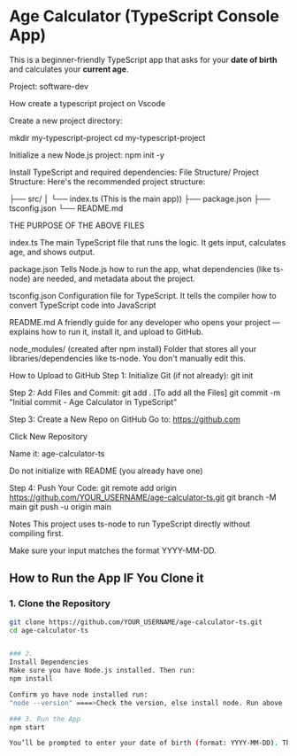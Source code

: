 # Age Calculator (TypeScript Console App)

This is a beginner-friendly TypeScript app that asks for your **date of birth** and calculates your **current age**.

Project: software-dev


How create a typescript project on Vscode

Create a new project directory:

mkdir my-typescript-project
cd my-typescript-project



Initialize a new Node.js project:
npm init -y


Install TypeScript and required dependencies:
File Structure/ Project Structure: Here's the recommended project structure:


├── src/
│   └── index.ts (This is the main app))
├── package.json
├── tsconfig.json
└── README.md

THE PURPOSE OF THE ABOVE FILES

index.ts	The main TypeScript file that runs the logic. It gets input, calculates age, and shows output.


package.json	Tells Node.js how to run the app, what dependencies (like ts-node) are needed, and metadata about the project.



tsconfig.json	Configuration file for TypeScript. It tells the compiler how to convert TypeScript code into JavaScript



README.md	A friendly guide for any developer who opens your project — explains how to run it, install it, and upload to GitHub.



node_modules/ (created after npm install)	Folder that stores all your libraries/dependencies like ts-node. You don't manually edit this.

How to Upload to GitHub
Step 1: Initialize Git (if not already): git init

Step 2: Add Files and Commit: git add . [To add all the Files]
git commit -m "Initial commit - Age Calculator in TypeScript"



Step 3: Create a New Repo on GitHub
Go to: https://github.com

Click New Repository

Name it: age-calculator-ts

Do not initialize with README (you already have one)

Step 4: Push Your Code:
git remote add origin https://github.com/YOUR_USERNAME/age-calculator-ts.git
git branch -M main
git push -u origin main

Notes
This project uses ts-node to run TypeScript directly without compiling first.

Make sure your input matches the format YYYY-MM-DD.



## How to Run the App IF You Clone it

### 1. Clone the Repository

```bash
git clone https://github.com/YOUR_USERNAME/age-calculator-ts.git
cd age-calculator-ts


### 2.
Install Dependencies
Make sure you have Node.js installed. Then run: 
npm install

Confirm yo have node installed run: 
"node --version" ====>Check the version, else install node. Run above 

### 3. Run the App
npm start

You’ll be prompted to enter your date of birth (format: YYYY-MM-DD). The app will calculate your age and display it.
